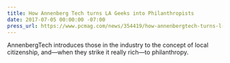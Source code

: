 ```yaml
---
title: How Annenberg Tech turns LA Geeks into Philanthropists
date: 2017-07-05 00:00:00 -07:00
press_url: https://www.pcmag.com/news/354419/how-annenbergtech-turns-l-a-geeks-into-philanthropists
---
```


AnnenbergTech introduces those in the industry to the concept of local citizenship, and—when they strike it really rich—to philanthropy.
